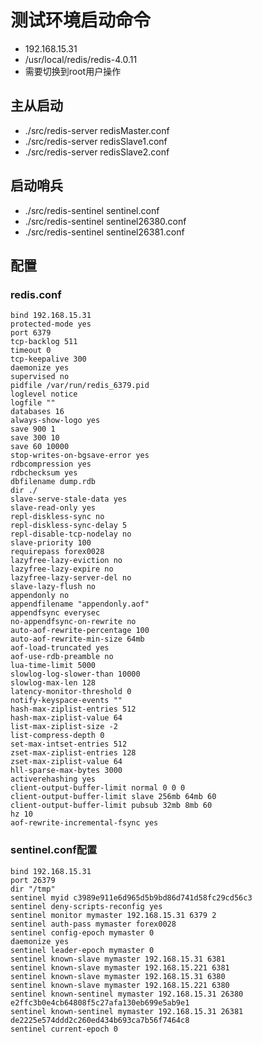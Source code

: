 # 测试环境启动命令

- 192.168.15.31
- /usr/local/redis/redis-4.0.11
- 需要切换到root用户操作

## 主从启动
- ./src/redis-server redisMaster.conf 
- ./src/redis-server redisSlave1.conf 
- ./src/redis-server redisSlave2.conf 

## 启动哨兵
- ./src/redis-sentinel sentinel.conf 
- ./src/redis-sentinel sentinel26380.conf 
- ./src/redis-sentinel sentinel26381.conf

## 配置
### redis.conf
```$xslt
bind 192.168.15.31
protected-mode yes
port 6379
tcp-backlog 511
timeout 0
tcp-keepalive 300
daemonize yes
supervised no
pidfile /var/run/redis_6379.pid
loglevel notice
logfile ""
databases 16
always-show-logo yes
save 900 1
save 300 10
save 60 10000
stop-writes-on-bgsave-error yes
rdbcompression yes
rdbchecksum yes
dbfilename dump.rdb
dir ./
slave-serve-stale-data yes
slave-read-only yes
repl-diskless-sync no
repl-diskless-sync-delay 5
repl-disable-tcp-nodelay no
slave-priority 100
requirepass forex0028
lazyfree-lazy-eviction no
lazyfree-lazy-expire no
lazyfree-lazy-server-del no
slave-lazy-flush no
appendonly no
appendfilename "appendonly.aof"
appendfsync everysec
no-appendfsync-on-rewrite no
auto-aof-rewrite-percentage 100
auto-aof-rewrite-min-size 64mb
aof-load-truncated yes
aof-use-rdb-preamble no
lua-time-limit 5000
slowlog-log-slower-than 10000
slowlog-max-len 128
latency-monitor-threshold 0
notify-keyspace-events ""
hash-max-ziplist-entries 512
hash-max-ziplist-value 64
list-max-ziplist-size -2
list-compress-depth 0
set-max-intset-entries 512
zset-max-ziplist-entries 128
zset-max-ziplist-value 64
hll-sparse-max-bytes 3000
activerehashing yes
client-output-buffer-limit normal 0 0 0
client-output-buffer-limit slave 256mb 64mb 60
client-output-buffer-limit pubsub 32mb 8mb 60
hz 10
aof-rewrite-incremental-fsync yes
```

### sentinel.conf配置
```$xslt
bind 192.168.15.31
port 26379
dir "/tmp"
sentinel myid c3989e911e6d965d5b9bd86d741d58fc29cd56c3
sentinel deny-scripts-reconfig yes
sentinel monitor mymaster 192.168.15.31 6379 2
sentinel auth-pass mymaster forex0028
sentinel config-epoch mymaster 0
daemonize yes
sentinel leader-epoch mymaster 0
sentinel known-slave mymaster 192.168.15.31 6381
sentinel known-slave mymaster 192.168.15.221 6381
sentinel known-slave mymaster 192.168.15.31 6380
sentinel known-slave mymaster 192.168.15.221 6380
sentinel known-sentinel mymaster 192.168.15.31 26380 e2ffc3b0e4cb64808f5c27afa130eb699e5ab9e1
sentinel known-sentinel mymaster 192.168.15.31 26381 de2225e574ddd2c260ed434b693ca7b56f7464c8
sentinel current-epoch 0

```
